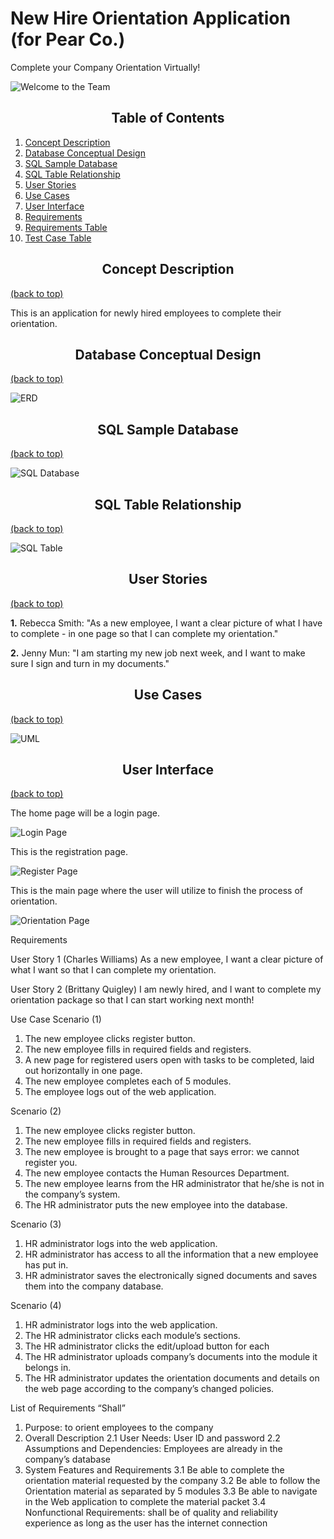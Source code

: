 # New Hire Orientation Application (for Pear Co.)


Complete your Company Orientation Virtually!

![Welcome to the Team](https://github.com/jennymun-alt/orientationapp/blob/master/miscellaneous/welcomeToTheTeam.jpg)


## <div align="center">Table of Contents</div>

1. [Concept Description](#Concept-Description)
2. [Database Conceptual Design](#Database-Conceptual-Design)
3. [SQL Sample Database](#SQL-Sample-Database)
4. [SQL Table Relationship](#SQL-Table-Relationship)
5. [User Stories](#User-Stories)
6. [Use Cases](#Use-Cases) 
7. [User Interface](#User-Interface) 
8. [Requirements](#Requirements)
9. [Requirements Table](#Requirements-Table)
10. [Test Case Table](#Test-Case-Table)


## <div align="center">Concept Description</div>
[(back to top)](#table-of-contents)


This is an application for newly hired employees to complete their orientation.


## <div align="center">Database Conceptual Design</div>
[(back to top)](#table-of-contents)


![ERD](https://github.com/jennymun-alt/orientationapp/blob/master/miscellaneous/ERD%20Resize.png)


## <div align="center">SQL Sample Database</div>
[(back to top)](#table-of-contents)


![SQL Database](https://github.com/jennymun-alt/orientationapp/blob/master/miscellaneous/SQL1.0)


## <div align="center">SQL Table Relationship</div>
[(back to top)](#table-of-contents)


![SQL Table](https://github.com/jennymun-alt/orientationapp/blob/master/miscellaneous/ERDiagram1.0.JPG)


## <div align="center">User Stories</div>
[(back to top)](#table-of-contents)


**1.** Rebecca Smith: "As a new employee, I want a clear picture of what I have to complete - in one page so that I can complete my orientation."

**2.** Jenny Mun: "I am starting my new job next week, and I want to make sure I sign and turn in my documents."


## <div align="center">Use Cases</div>
[(back to top)](#table-of-contents)


![UML](https://github.com/jennymun-alt/orientationapp/blob/master/miscellaneous/Slide1.PNG)


## <div align="center">User Interface</div>
[(back to top)](#table-of-contents)

The home page will be a login page.

![Login Page](https://github.com/jennymun-alt/orientationapp/blob/master/miscellaneous/Mainpage1Resize.PNG)


This is the registration page.

![Register Page](https://github.com/jennymun-alt/orientationapp/blob/master/miscellaneous/Registerpage2Resize.PNG)


This is the main page where the user will utilize to finish the process of orientation.

![Orientation Page](https://github.com/jennymun-alt/orientationapp/blob/master/miscellaneous/OrientationPortal3Resize.PNG)








































Requirements

User Story 1 (Charles Williams)
As a new employee, I want a clear picture of what I want so that I can complete my orientation.

User Story 2 (Brittany Quigley)
I am newly hired, and I want to complete my orientation package so that I can start working next month!

Use Case
Scenario (1)
1. The new employee clicks register button.
2. The new employee fills in required fields and registers.
3. A new page for registered users open with tasks to be completed, laid out horizontally in one page.
4. The new employee completes each of 5 modules.
5. The employee logs out of the web application.

Scenario (2)
1. The new employee clicks register button.
2. The new employee fills in required fields and registers.
3. The new employee is brought to a page that says error: we cannot register you.
4. The new employee contacts the Human Resources Department.
5. The new employee learns from the HR administrator that he/she is not in the company’s system.
6. The HR administrator puts the new employee into the database.

Scenario (3)
1. HR administrator logs into the web application.
2. HR administrator has access to all the information that a new employee has put in.
3. HR administrator saves the electronically signed documents and saves them into the company database.

Scenario (4)
1. HR administrator logs into the web application.
2. The HR administrator clicks each module’s sections.
3. The HR administrator clicks the edit/upload button for each 
4. The HR administrator uploads company’s documents into the module it belongs in.
5. The HR administrator updates the orientation documents and details on the web page according to the company’s changed policies. 

List of Requirements “Shall”
1. Purpose: to orient employees to the company
2. Overall Description
2.1 User Needs: User ID and password
2.2 Assumptions and Dependencies: Employees are already in the company’s database
3. System Features and Requirements
            3.1 Be able to complete the orientation material requested by the company
            3.2 Be able to follow the Orientation material as separated by 5 modules
            3.3 Be able to navigate in the Web application to complete the material packet
            3.4 Nonfunctional Requirements: shall be of quality and reliability experience as long as the user has the internet connection


